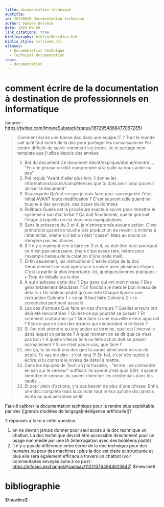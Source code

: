 ```yaml
---
title: documentation technique
subtitle: 
id: 20230626_documentation technique
author: Damien Belvèze
date: 2023-06-26
link_citations: true
bibliography: biblio/Obsidian.bib
biblio_style: csl\ieee.csl
aliases:
  - Documentation technique
  - Technical documentation
tags:
  - documentation
---
```


# comment écrire de la documentation à destination de professionnels en informatique

(source : https://twitter.com/ImraneSubstack/status/1672954868477067265)

>Comment écrire une bonne doc dans une équipe IT ? Tout le monde sait qu'il faut écrire de la doc pour partager les connaissances Par contre difficile de savoir comment les écrire. Je te partage mon template que j'utilise depuis des années
>1) But du document Ce document décrit/explique/donne/montre ... "En une phrase on doit comprendre si la suite va nous aider ou pas"
>2) Pré requis "Avant d'aller plus loin, il donne les informations/accès/compétences que tu dois avoir pour pouvoir utiliser le document"
>3) Sauvegarde Qu'est-ce que je dois faire pour sauvegarder l'état initial AVANT toute modification ? C'est souvent utile quand on touche à des serveurs, des bases de données
>4) Rollback Quelle est la procédure exacte à suivre pour remettre le système à son état initial ? Ça doit fonctionner, quelle que soit l'étape à laquelle on est dans nos manipulations.
>5) Sans la présence du 3 et 4, je n'entreprends aucune action. C'est primordial quand on touche à la production de revenir à minima à l'état initial, même si c'est un état "cassé". Mais au moins on n’empire pas les choses.
>6) S'il n’y a vraiment rien à faire en 3 et 4, ça doit être écrit pourquoi ce n'est pas nécessaire. (mais c'est assez rare, même pour l'exemple bateau de la création d'une boite mail)
>7) Enfin seulement, les instructions C'est le corps de la doc Généralement un mod opératoire à suivre avec plusieurs étapes C'est la partie la plus importante. Ici, quelques bonnes pratiques : • Trop de détails tue la doc
>8) À qui s'adresse cette doc ? Des gens qui ont mon niveau ? Des gens totalement débutants ? En fonction je mets le bon niveau de détails • Un tableau plutôt qu'une liste Chaque ligne = une instruction Colonne 1 = ce qu'il faut faire Colonne 2 = le screenshot pertinent associé
>9) Les cas d'erreurs Que faire en cas d'erreurs ? Quelles erreurs ont déjà été rencontrées ? Qu'est-ce qui pourrait se passer ? Et comment contourner ça ? Que faire si une nouvelle erreur apparait ? Est-ce que ce sont des erreurs qui nécessitent le rollback ?
>10) Si l’on doit attendre qu’une action se termine, quel est l'intervalle dans lequel on patiente ? À quel moment on se dit que ce n’est pas bon ? À quelle vitesse telle ou telle action doit se passer normalement ? Si ce n’est pas le cas, que faire ?
>11) vec ça, tu as écrit une doc que tu aurais aimé avoir en cas de pépin. Tu vas me dire : c'est long !!! En fait, c'est très rapide à écrire si tu connais le niveau de détail à mettre.
>12) Dans les équipes de Tech où j'ai travaillé, : "écrire : se connecter en ssh sur le serveur" suffisait. Ils savent c'est quoi SSH, il savent identifier le serveur, ils savent chercher les crédentials dans les vaults ...
>13) Et pour plein d'actions, y'a pas besoin de plus d'une phrase. Enfin, une doc complète mais succincte vaut mieux qu'une doc jamais écrite ou que personne ne lit

Faut-il calibrer la documentation technique pour la rendre plus exploitable par des [[grands modèles de langage|intelligence artificielle]]? 

2 réponses à faire à cette question 
1. on ne devrait jamais donner pour seul accès à la doc technique un chatbot. La doc technique devrait être accessible directement pour un usage non médié par une IA (interrogation avec des booléens plutôt)
2. Il n'y a pas de différence entre écrire de la doc technique pour des humains ou pour des machines : plus la doc est claire et structurée et plus elle sera également efficace à travers un chatbot
(voir commentaires envoyés suite à ce post : https://infosec.exchange/@samsav/112210764944623942)
$\newline$
# bibliographie
$\newline$






